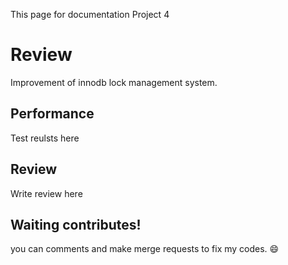 This page for documentation Project 4

# Review
Improvement of innodb lock management system.

## Performance
Test reulsts here

## Review
Write review here

## Waiting contributes!
you can comments and make merge requests to fix my codes. :smile: 

